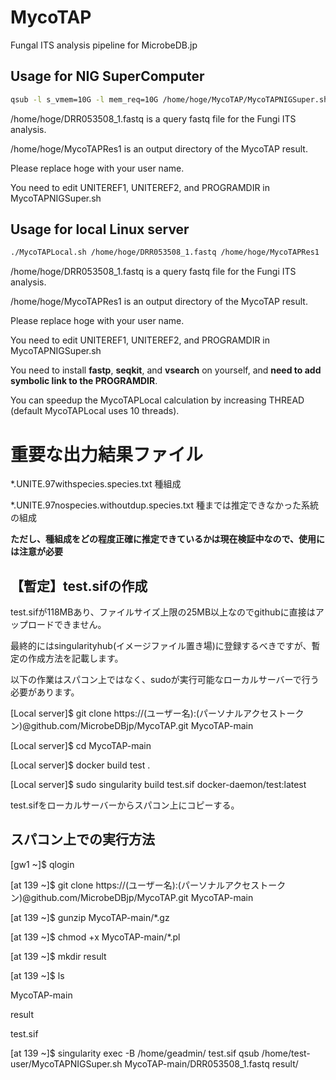 # MycoTAP
Fungal ITS analysis pipeline for MicrobeDB.jp

## Usage for NIG SuperComputer

```bash
qsub -l s_vmem=10G -l mem_req=10G /home/hoge/MycoTAP/MycoTAPNIGSuper.sh /home/hoge/DRR053508_1.fastq /home/hoge/MycoTAPRes1
```
/home/hoge/DRR053508_1.fastq is a query fastq file for the Fungi ITS analysis.

/home/hoge/MycoTAPRes1 is an output directory of the MycoTAP result.

Please replace hoge with your user name.

You need to edit UNITEREF1, UNITEREF2, and PROGRAMDIR in MycoTAPNIGSuper.sh 

## Usage for local Linux server

```bash
./MycoTAPLocal.sh /home/hoge/DRR053508_1.fastq /home/hoge/MycoTAPRes1
```
/home/hoge/DRR053508_1.fastq is a query fastq file for the Fungi ITS analysis.

/home/hoge/MycoTAPRes1 is an output directory of the MycoTAP result.

Please replace hoge with your user name.

You need to edit UNITEREF1, UNITEREF2, and PROGRAMDIR in MycoTAPNIGSuper.sh 

You need to install **fastp**, **seqkit**, and **vsearch** on yourself, and **need to add symbolic link to the PROGRAMDIR**.

You can speedup the MycoTAPLocal calculation by increasing THREAD (default MycoTAPLocal uses 10 threads).


# 重要な出力結果ファイル
\*.UNITE.97withspecies.species.txt	種組成

\*.UNITE.97nospecies.withoutdup.species.txt	種までは推定できなかった系統の組成

**ただし、種組成をどの程度正確に推定できているかは現在検証中なので、使用には注意が必要**



## 【暫定】test.sifの作成
test.sifが118MBあり、ファイルサイズ上限の25MB以上なのでgithubに直接はアップロードできません。

最終的にはsingularityhub(イメージファイル置き場)に登録するべきですが、暫定の作成方法を記載します。

以下の作業はスパコン上ではなく、sudoが実行可能なローカルサーバーで行う必要があります。

[Local server]$ git clone https://(ユーザー名):(パーソナルアクセストークン)@github.com/MicrobeDBjp/MycoTAP.git MycoTAP-main

[Local server]$ cd MycoTAP-main

[Local server]$ docker build test .

[Local server]$ sudo singularity build test.sif docker-daemon/test:latest

test.sifをローカルサーバーからスパコン上にコピーする。

## スパコン上での実行方法 
[gw1 ~]$ qlogin

[at 139 ~]$ git clone https://(ユーザー名):(パーソナルアクセストークン)@github.com/MicrobeDBjp/MycoTAP.git MycoTAP-main

[at 139 ~]$ gunzip MycoTAP-main/\*.gz

[at 139 ~]$ chmod +x MycoTAP-main/\*.pl

[at 139 ~]$ mkdir result

[at 139 ~]$ ls

MycoTAP-main

result

test.sif

[at 139 ~]$ singularity exec -B /home/geadmin/ test.sif qsub /home/test-user/MycoTAPNIGSuper.sh MycoTAP-main/DRR053508_1.fastq result/
